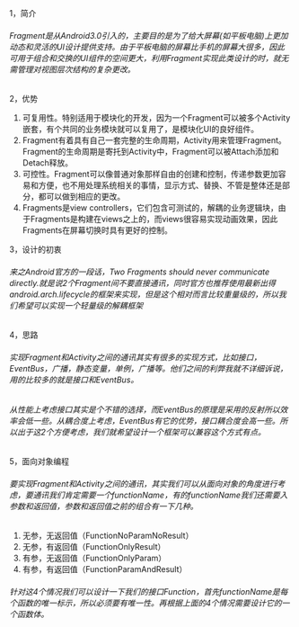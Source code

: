 1，简介
###### Fragment是从Android3.0引入的，主要目的是为了给大屏幕(如平板电脑)上更加动态和灵活的UI设计提供支持。由于平板电脑的屏幕比手机的屏幕大很多，因此可用于组合和交换的UI组件的空间更大，利用Fragment实现此类设计的时，就无需管理对视图层次结构的复杂更改。

2，优势
1. 可复用性。特别适用于模块化的开发，因为一个Fragment可以被多个Activity嵌套，有个共同的业务模块就可以复用了，是模块化UI的良好组件。
2. Fragment有着具有自己一套完整的生命周期，Activity用来管理Fragment。Fragment的生命周期是寄托到Activity中，Fragment可以被Attach添加和Detach释放。
3. 可控性。Fragment可以像普通对象那样自由的创建和控制，传递参数更加容易和方便，也不用处理系统相关的事情，显示方式、替换、不管是整体还是部分，都可以做到相应的更改。
4. Fragments是view controllers，它们包含可测试的，解耦的业务逻辑块，由于Fragments是构建在views之上的，而views很容易实现动画效果，因此Fragments在屏幕切换时具有更好的控制。

3，设计的初衷
###### 来之Android官方的一段话，Two Fragments should never communicate directly.就是说2个Fragment间不要直接通讯，同时官方也推荐使用最新出得android.arch.lifecycle的框架来实现，但是这个相对而言比较重量级的，所以我们希望可以实现一个轻量级的解耦框架

4，思路
###### 实现Fragment和Activity之间的通讯其实有很多的实现方式，比如接口，EventBus，广播，静态变量，单例，广播等。他们之间的利弊我就不详细诉说，用的比较多的就是接口和EventBus。
###### 从性能上考虑接口其实是个不错的选择，而EventBus的原理是采用的反射所以效率会低一些。从耦合度上考虑，EventBus有它的优势，接口耦合度会高一些。所以出于这2个方便考虑，我们就希望设计一个框架可以兼容这个方式有点。

5，面向对象编程
###### 要实现Fragment和Activity之间的通讯，其实我们可以从面向对象的角度进行考虑，要通讯我们肯定需要一个functionName，有的functionName我们还需要入参数和返回值，参数和返回值之前的组合有一下几种。
1. 无参，无返回值（FunctionNoParamNoResult）
2. 无参，有返回值（FunctionOnlyResult）
3. 有参，无返回值（FunctionOnlyParam）
4. 有参，有返回值（FunctionParamAndResult）
###### 针对这4个情况我们可以设计一下我们的接口Function，首先functionName是每个函数的唯一标示，所以必须要有唯一性。再根据上面的4个情况需要设计它的一个函数体。

